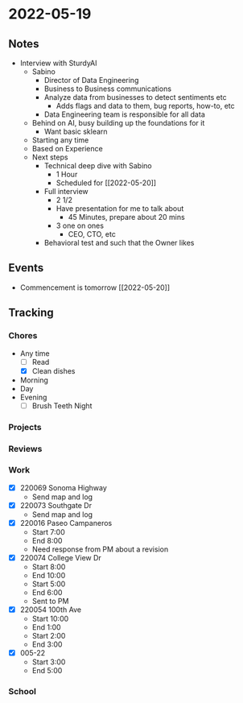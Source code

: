 # 2022-05-19
## Notes
- Interview with SturdyAI
	- Sabino
		- Director of Data Engineering
		- Business to Business communications
		- Analyze data from businesses to detect sentiments etc
			- Adds flags and data to them, bug reports, how-to, etc
		- Data Engineering team is responsible for all data
	- Behind on AI, busy building up the foundations for it
		- Want basic sklearn
	- Starting any time
	- Based on Experience
	- Next steps
		- Technical deep dive with Sabino
			- 1 Hour
			- Scheduled for [[2022-05-20]]
		- Full interview
			- 2 1/2
			- Have presentation for me to talk about
				- 45 Minutes, prepare about 20 mins
			- 3 one on ones
				- CEO, CTO, etc
		- Behavioral test and such that the Owner likes

## Events
- Commencement is tomorrow [[2022-05-20]]

## Tracking

### Chores
- Any time
	- [ ] Read
	- [x] Clean dishes
- Morning
- Day
- Evening
	- [ ] Brush Teeth Night

### Projects

### Reviews

### Work
- [x] 220069 Sonoma Highway
	- Send map and log
- [x] 220073 Southgate Dr
	- Send map and log
- [x] 220016 Paseo Campaneros
	- Start 7:00
	- End 8:00
	- Need response from PM about a revision
- [x] 220074 College View Dr
	- Start 8:00
	- End 10:00
	- Start 5:00
	- End 6:00
	- Sent to PM
- [x] 220054 100th Ave
	- Start 10:00
	- End 1:00
	- Start 2:00
	- End 3:00
- [x] 005-22 
	- Start 3:00
	- End 5:00

### School
